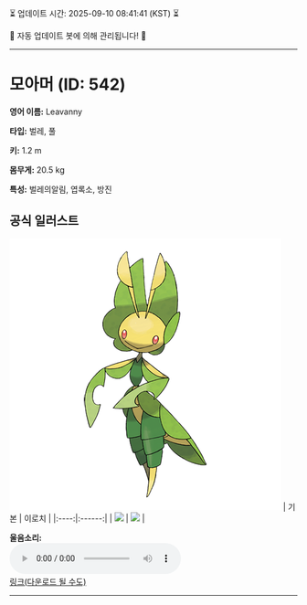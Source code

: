 
⏳ 업데이트 시간: 2025-09-10 08:41:41 (KST) ⏳

🤖 자동 업데이트 봇에 의해 관리됩니다! 🤖

---

# 모아머 (ID: 542)
**영어 이름:** Leavanny

**타입:** 벌레, 풀

**키:** 1.2 m

**몸무게:** 20.5 kg

**특성:** 벌레의알림, 엽록소, 방진

## 공식 일러스트
![](https://raw.githubusercontent.com/PokeAPI/sprites/master/sprites/pokemon/other/official-artwork/542.png)
| 기본 | 이로치 |
|:----:|:------:|
| <img src="http://play.pokemonshowdown.com/sprites/ani/leavanny.gif" width="200"> | <img src="http://play.pokemonshowdown.com/sprites/ani-shiny/leavanny.gif" width="200"> |

**울음소리:**<br><audio controls src="https://raw.githubusercontent.com/PokeAPI/cries/main/cries/pokemon/latest/542.ogg"></audio><br> [링크(다운로드 될 수도)](https://raw.githubusercontent.com/PokeAPI/cries/main/cries/pokemon/latest/542.ogg)


---
